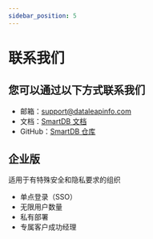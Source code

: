 ```yaml
---
sidebar_position: 5
---
```


# 联系我们

## 您可以通过以下方式联系我们

- 邮箱：support@dataleapinfo.com
- 文档：[SmartDB 文档](https://dataleapinfo.github.io/smartdb-doc/docs/intro)
- GitHub：[SmartDB 仓库](https://github.com/dataleapinfo)

## 企业版

适用于有特殊安全和隐私要求的组织

- 单点登录（SSO）
- 无限用户数量
- 私有部署
- 专属客户成功经理

